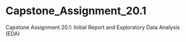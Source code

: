 # Capstone_Assignment_20.1
Capstone Assignment 20.1: Initial Report and Exploratory Data Analysis (EDA)
